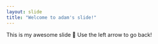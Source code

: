 ```yaml
---
layout: slide
title: "Welcome to adam's slide!"
---
```

This is my awesome slide :tada:
Use the left arrow to go back!
